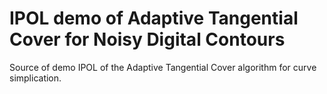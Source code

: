 # IPOL demo of Adaptive Tangential Cover for Noisy Digital Contours

Source of demo IPOL of the Adaptive Tangential Cover algorithm for curve simplication.
